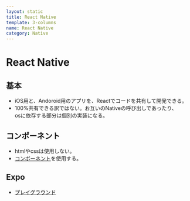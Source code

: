 ```yaml
---
layout: static
title: React Native
template: 3-columns
name: React Native
category: Native
---
```


# React Native

## 基本

- iOS用と、Andoroid用のアプリを、Reactでコードを共有して開発できる。  
- 100%共有できる訳ではない。お互いのNativeの呼び出しであったり、  
osに依存する部分は個別の実装になる。

## コンポーネント

- htmlやcssは使用しない。
- [コンポーネント](https://nativebase.io)を使用する。

## Expo

- [プレイグラウンド](https://snack.expo.io)
